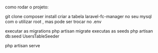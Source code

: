 como rodar o projeto:

git clone
composer install
criar a tabela laravel-fc-manager no seu mysql
com o utilizar root , mas pode ser trocar no .env

executar as migrations php artisan migrate
executas as seeds php artisan db:seed UsersTableSeeder

php artisan serve
